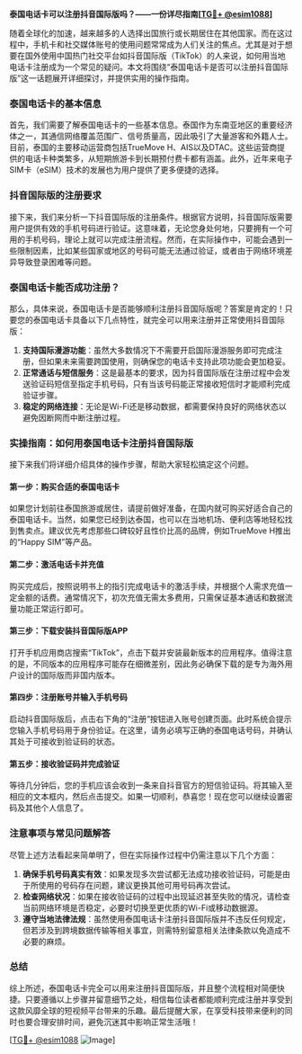 **泰国电话卡可以注册抖音国际版吗？——一份详尽指南[[TG💪+ @esim1088](https://t.me/s/esim1088)]**

随着全球化的加速，越来越多的人选择出国旅行或长期居住在其他国家。而在这过程中，手机卡和社交媒体账号的使用问题常常成为人们关注的焦点。尤其是对于想要在国外使用中国热门社交平台如抖音国际版（TikTok）的人来说，如何用当地电话卡注册成为一个常见的疑问。本文将围绕“泰国电话卡是否可以注册抖音国际版”这一话题展开详细探讨，并提供实用的操作指南。

### 泰国电话卡的基本信息

首先，我们需要了解泰国电话卡的一些基本信息。泰国作为东南亚地区的重要经济体之一，其通信网络覆盖范围广、信号质量高，因此吸引了大量游客和外籍人士。目前，泰国的主要移动运营商包括TrueMove H、AIS以及DTAC。这些运营商提供的电话卡种类繁多，从短期旅游卡到长期预付费卡都有涵盖。此外，近年来电子SIM卡（eSIM）技术的发展也为用户提供了更多便捷的选择。

### 抖音国际版的注册要求

接下来，我们来分析一下抖音国际版的注册条件。根据官方说明，抖音国际版需要用户提供有效的手机号码进行验证。这意味着，无论您身处何地，只要拥有一个可用的手机号码，理论上就可以完成注册流程。然而，在实际操作中，可能会遇到一些限制因素，比如某些国家或地区的号码可能无法通过验证，或者由于网络环境差异导致登录困难等问题。

### 泰国电话卡能否成功注册？

那么，具体来说，泰国电话卡是否能够顺利注册抖音国际版呢？答案是肯定的！只要您的泰国电话卡具备以下几点特性，就完全可以用来注册并正常使用抖音国际版：

1. **支持国际漫游功能**：虽然大多数情况下不需要开启国际漫游服务即可完成注册，但如果未来需要跨国使用，则确保您的电话卡支持此项功能会更加稳妥。
2. **正常通话与短信服务**：这是最基本的要求，因为抖音国际版在注册过程中会发送验证码短信至指定手机号码，只有当该号码能正常接收短信时才能顺利完成验证步骤。
3. **稳定的网络连接**：无论是Wi-Fi还是移动数据，都需要保持良好的网络状态以避免因断网而中断注册过程。

### 实操指南：如何用泰国电话卡注册抖音国际版

接下来我们将详细介绍具体的操作步骤，帮助大家轻松搞定这个问题。

#### 第一步：购买合适的泰国电话卡
如果您计划前往泰国旅游或居住，请提前做好准备，在国内就可购买好适合自己的泰国电话卡。当然，如果您已经到达泰国，也可以在当地机场、便利店等地轻松找到售卖点。建议优先考虑那些口碑较好且性价比高的品牌，例如TrueMove H推出的“Happy SIM”等产品。

#### 第二步：激活电话卡并充值
购买完成后，按照说明书上的指引完成电话卡的激活手续，并根据个人需求充值一定金额的话费。通常情况下，初次充值无需太多费用，只需保证基本通话和数据流量功能正常运行即可。

#### 第三步：下载安装抖音国际版APP
打开手机应用商店搜索“TikTok”，点击下载并安装最新版本的应用程序。值得注意的是，不同版本的应用程序可能存在细微差别，因此务必确保下载的是专为海外用户设计的国际版而非国内版本。

#### 第四步：注册账号并输入手机号码
启动抖音国际版后，点击右下角的“注册”按钮进入账号创建页面。此时系统会提示您输入手机号码用于身份验证。在这里，请务必填写正确的泰国电话号码，并确认其处于可接收到验证码的状态。

#### 第五步：接收验证码并完成验证
等待几分钟后，您的手机应该会收到一条来自抖音官方的短信验证码。将其输入至相应的文本框内，然后点击提交。如果一切顺利，恭喜您！现在您可以继续设置密码及其他个人信息了。

### 注意事项与常见问题解答

尽管上述方法看起来简单明了，但在实际操作过程中仍需注意以下几个方面：

1. **确保手机号码真实有效**：如果发现多次尝试都无法成功接收验证码，可能是由于所使用的号码存在问题，建议更换其他可用号码再次尝试。
2. **检查网络状况**：如果在接收验证码的过程中出现延迟甚至失败的情况，请检查当前网络环境是否稳定，必要时切换至更优质的Wi-Fi或移动数据源。
3. **遵守当地法律法规**：虽然使用泰国电话卡注册抖音国际版并不违反任何规定，但若涉及到跨境数据传输等相关事宜，则需特别留意相关法律条款以免造成不必要的麻烦。

### 总结

综上所述，泰国电话卡完全可以用来注册抖音国际版，并且整个流程相对简便快捷。只要遵循以上步骤并留意细节之处，相信每位读者都能顺利完成注册并享受到这款风靡全球的短视频平台带来的乐趣。最后提醒大家，在享受科技带来便利的同时也要合理安排时间，避免沉迷其中影响正常生活哦！

[[TG💪+ @esim1088](https://t.me/s/esim1088) ![Image](https://i.postimg.cc/4NQfJmqS/Snipaste-2025-05-13-00-14-12.png)]